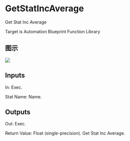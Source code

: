 # GetStatIncAverage

Get Stat Inc Average

Target is Automation Blueprint Function Library

## 图示

![]($-20221218-18094737.png)

## Inputs

In: Exec.

Stat Name: Name.  

## Outputs

Out: Exec.

Return Value: Float (single-precision). Get Stat Inc Average.


